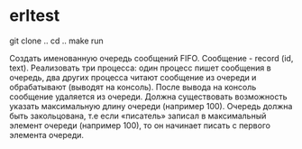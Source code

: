# erltest
git clone ..
cd ..
make run

Создать именованную очередь сообщений FIFO. Сообщение -  record (id, text).
Реализовать три процесса: один процесс пишет сообщения в очередь, два других процесса читают сообщение из очереди и обрабатывают (выводят на консоль). После вывода на консоль  сообщение удаляется из очереди. Должна существовать возможность указать максимальную длину очереди (например 100).
Очередь должна быть закольцована, т.е если «писатель» записал в максимальный элемент очереди (например 100), то он начинает писать с первого элемента очереди.
